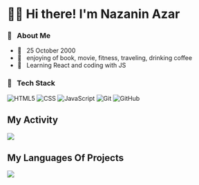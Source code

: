 # 👩🏻 Hi there! I'm Nazanin Azar

<h3>🎈 &nbsp; About Me</h3>

- 🧁 &nbsp; 25 October 2000
- 🧠 &nbsp; enjoying of book, movie, fitness, traveling, drinking coffee
- 🌷 &nbsp; Learning React and coding with JS 

<h3>🔗 &nbsp; Tech Stack</h3>

![HTML5](https://img.shields.io/badge/html5-%23E34F26.svg?style=for-the-badge&logo=html5&logoColor=white)
![CSS](https://img.shields.io/badge/css-%231572B6.svg?style=for-the-badge&logo=css&logoColor=white)
![JavaScript](https://img.shields.io/badge/javascript-%23323330.svg?style=for-the-badge&logo=javascript&logoColor=%23F7DF1E)
![Git](https://img.shields.io/badge/git-%23F05033.svg?style=for-the-badge&logo=git&logoColor=white)
![GitHub](https://img.shields.io/badge/github-%23121011.svg?style=for-the-badge&logo=github&logoColor=white)





## My Activity
<img src="https://github-readme-stats.vercel.app/api?username=Nazanin-Azar&show_icons=true&theme=tokyonight" />

## My Languages Of Projects
<img src="https://github-readme-stats.vercel.app/api/top-langs/?username=Nazanin-Azar&layout=pie" />


